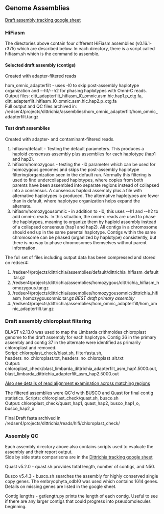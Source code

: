## Genome Assemblies

[Draft assembly tracking google sheet](https://docs.google.com/spreadsheets/d/10WpqEDbLMlsCtp8gftFsXScPKQhTrrIB8Kh8VTkQy2g/edit#gid=234257980)  

### HiFiasm

The directories above contain four different HiFiasm assemblies (v0.16.1-r375) which are described below. In each directory, there is a script called hifiasm.sh which is the command to assemble. 

#### Selected draft assembly (contigs)  
Created with adapter-filtered reads  

hom_omnic_adapterfilt - uses -l0 to skip post-assembly haplotype organization and --h1/--h2 for phasing haplotypes with Omni-C reads.  
Output files: ditt_adapterfilt_hifiasm_l0_omnic.asm.hic.hap1.p_ctg.fa, ditt_adapterfilt_hifiasm_l0_omnic.asm.hic.hap2.p_ctg.fa  
Full output and QC files archived in: /redser4/projects/dittrichia/assemblies/hom_omnic_adapterfilt/hom_omnic_adapterfilt.tar.gz  

#### Test draft assemblies  
Created with adapter- and contaminant-filtered reads.  
1. hifiasm/default - Testing the default parameters. This produces a haploid consensus assembly plus assemblies for each haplotype (hap1 and hap2).     
2. hifiasm/homozygous - testing the -l0 parameter which can be used for homozygous genomes and skips the post-assembly haplotype filtering/organization seen in the default run. Normally this filtering is used to find undercollapsed haplotypes, where copies from both parents have been assembled into separate regions instead of collapsed into a consensus. A consensus haploid assembly plus a file with alternative haplotypes is produced.  The alternative haplotypes are fewer than in default, where haplotype organization helps expand the alternate.
3. hifiasm/homozygousomnic - in addition to -l0, this uses --h1 and --h2 to add omni-c reads.  In this situation, the omni-c reads are used to phase the haplotypes, meaning to organize them by haploid assembly instead of a collapsed consensus (hap1 and hap2). All contigs in a chromosome should end up in the same parental haplotype. Contigs within the same chromosome can be phased (organized by haplotype) consistently, but there is no way to phase chromosomes themselves without parent information.  

The full set of files including output data has been compressed and stored on redser4:

1. /redser4/projects/dittrichia/assemblies/default/dittrichia_hifiasm_default.tar.gz
2. /redser4/projects/dittrichia/assemblies/homozygous/dittrichia_hifiasm_homozygous.tar.gz
3. /redser4/projects/dittrichia/assemblies/homozygousomnic/dittrichia_hifiasm_homozygousomnic.tar.gz
*BEST draft primary assembly*  
4. /redser4/projects/dittrichia/assemblies/hom_omnic_adapterfilt/hom_omnic_adapterfilt.tar.gz

### Draft assembly chloroplast filtering  

BLAST v2.13.0 was used to map the Limbarda crithmoides chloroplast genome to the draft assembly for each haplotype. Contig 36 in the primary assembly and contig 37 in the alternate were identified as primarily chloroplast and removed.  
Script: chloroplast_check/blast.sh, filterfasta.sh, headers_no_chloroplast.txt, headers_no_chloroplast_alt.txt  
Output: chloroplast_check/blast_limbarda_dittrichia_adapterfilt_asm_hap1.5000.out, blast_limbarda_dittrichia_adapterfilt_asm_hap2.5000.out  

[Also see details of read alignment examination across matching regions](chloroplast#identification-of-chloroplast-sequence-in-nuclear-assembly)   

The filtered assemblies were QC'd with BUSCO and Quast for final contig statistics.
Scripts: chloroplast_check/quast.sh, busco.sh  
Output: chloroplast_check/quast_hap1, quast_hap2, busco_hap1_o, busco_hap2_o   

Final Draft fasta archived in /redser4/projects/dittrichia/reads/hifi/chloroplast_check/  

### Assembly QC  

Each assembly directory above also contains scripts used to evaluate the assembly and their report output.  
Side by side stats comparisons are in the [Dittrichia tracking google sheet](https://docs.google.com/spreadsheets/d/10WpqEDbLMlsCtp8gftFsXScPKQhTrrIB8Kh8VTkQy2g/edit#gid=234257980)  

Quast v5.2.0  - quast.sh provides total length, number of contigs, and N50.  

Busco v5.4.3 - busco.sh searches the assembly for highly conserved single copy genes.  The embryophyta_odb10 was used which contains 1614 genes.  Details on missing genes are listed in the google sheet.  

Contig lengths - getlength.py prints the length of each contig.  Useful to see if there are any larger contigs that could progress into pseudomolecules beginning.  
